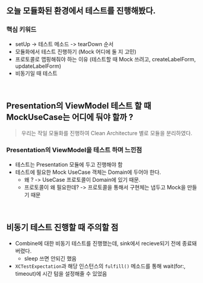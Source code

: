 ## 오늘 모듈화된 환경에서 테스트를 진행해봤다.
### 핵심 키워드
- setUp -> 테스트 메소드 -> tearDown 순서
- 모듈화에서 테스트 진행하기 (Mock 어디에 둘 지 고민)
- 프로토콜로 맵핑해줘야 하는 이유 (테스트할 때 Mock 쓰려고, createLabelForm, updateLabelForm)
- 비동기일 때 테스트

<br>

## Presentation의 ViewModel 테스트 할 때 MockUseCase는 어디에 둬야 할까 ?
> 우리는 작일 모듈화를 진행하여 Clean Architecture 별로 모듈을 분리하였다.

### Presentation의 ViewModel을 테스트 하며 느낀점
- 테스트는 Presentation 모듈에 두고 진행해야 함
- 테스트에 필요한 Mock UseCase 객체는 Domain에 두어야 한다.
    - 왜 ? -> UseCase 프로토콜이 Domain에 있기 때문.
    - 프로토콜이 왜 필요한데? -> 프로토콜을 통해서 구현체는 냅두고 Mock을 만들기 때문

<br>

## 비동기 테스트 진행할 때 주의할 점
- Combine에 대한 비동기 테스트를 진행했는데, sink에서 recieve되기 전에 종료돼 버렸다.
	- sleep 쓰면 안되긴 했음
- `XCTestExpectation`과 해당 인스턴스의 `fulfill()` 메소드를 통해 wait(for:, timeout)에 시간 텀을 설정해줄 수 있었음
